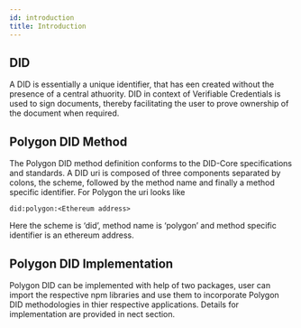 ```yaml
---
id: introduction
title: Introduction
---
```


## DID
A DID is essentially a unique identifier, that has een created without the presence of a central athuority.  DID in context of Verifiable Credentials is used to sign documents, thereby facilitating the user to prove ownership of the document when required.

## Polygon DID Method
The Polygon DID method definition conforms to the DID-Core specifications and standards. A DID uri is composed of three components separated by colons, the scheme, followed by the method name and finally a method specific identifier. For Polygon the uri looks like
```
did:polygon:<Ethereum address>
```
Here the scheme is ‘did’, method name is ‘polygon’ and method specific identifier is an ethereum address. 

## Polygon DID Implementation

Polygon DID can be implemented with help of two packages, user can import the respective npm libraries and use them to incorporate Polygon DID methodologies in thier respective applications. Details for implementation are provided in nect section. 